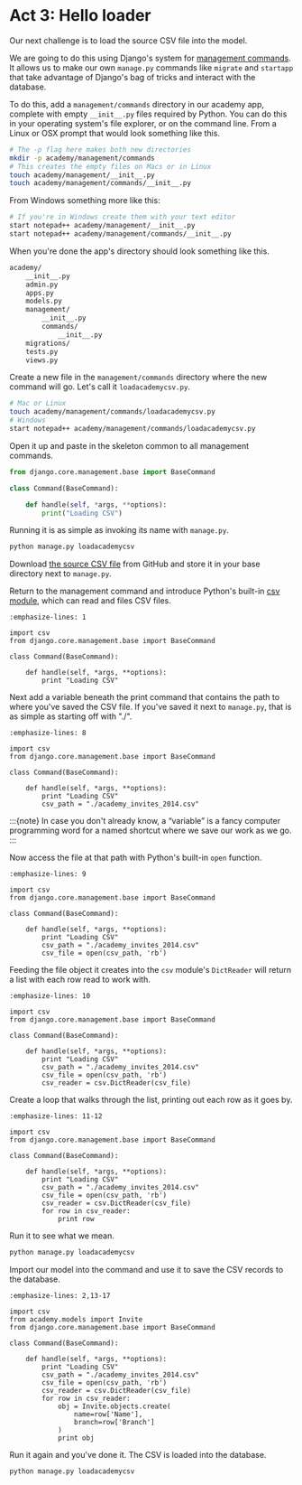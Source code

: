 ```{include} _templates/nav.html
```

# Act 3: Hello loader

Our next challenge is to load the source CSV file into the model.

We are going to do this using Django's system for [management commands](https://docs.djangoproject.com/en/4.0/howto/custom-management-commands/). It allows us to make our own `manage.py` commands like `migrate` and `startapp` that take advantage of Django's bag of tricks and interact with the database.

To do this, add a `management/commands` directory in our academy app, complete with empty `__init__.py` files required by Python. You can do this in your operating system's file explorer, or on the command line. From a Linux or OSX prompt that would look something like this.

```bash
# The -p flag here makes both new directories
mkdir -p academy/management/commands
# This creates the empty files on Macs or in Linux
touch academy/management/__init__.py
touch academy/management/commands/__init__.py
```

From Windows something more like this:

```bash
# If you're in Windows create them with your text editor
start notepad++ academy/management/__init__.py
start notepad++ academy/management/commands/__init__.py
```

When you're done the app's directory should look something like this.

```txt
academy/
    __init__.py
    admin.py
    apps.py
    models.py
    management/
        __init__.py
        commands/
            __init__.py
    migrations/
    tests.py
    views.py
```

Create a new file in the `management/commands` directory where the new command will go. Let's call it `loadacademycsv.py`.

```bash
# Mac or Linux
touch academy/management/commands/loadacademycsv.py
# Windows
start notepad++ academy/management/commands/loadacademycsv.py
```

Open it up and paste in the skeleton common to all management commands.

```python
from django.core.management.base import BaseCommand

class Command(BaseCommand):

    def handle(self, *args, **options):
        print("Loading CSV")
```

Running it is as simple as invoking its name with `manage.py`.

```bash
python manage.py loadacademycsv
```

Download [the source CSV file](https://raw.githubusercontent.com/palewire/first-django-admin/master/project/academy_invites_2014.csv) from GitHub and store it in your base directory next to `manage.py`.

Return to the management command and introduce Python's built-in [csv module](https://docs.python.org/3/library/csv.html), which can read and files CSV files.

```{code-block} python
:emphasize-lines: 1

import csv
from django.core.management.base import BaseCommand

class Command(BaseCommand):

    def handle(self, *args, **options):
        print "Loading CSV"
```

Next add a variable beneath the print command that contains the path to where you've saved the CSV file. If you've saved it next to `manage.py`, that is as simple as starting off with "./".

```{code-block} python
:emphasize-lines: 8

import csv
from django.core.management.base import BaseCommand

class Command(BaseCommand):

    def handle(self, *args, **options):
        print "Loading CSV"
        csv_path = "./academy_invites_2014.csv"
```

:::{note}
In case you don't already know, a “variable” is a fancy computer programming word for a named shortcut where we save our work as we go.
:::

Now access the file at that path with Python's built-in `open` function.

```{code-block} python
:emphasize-lines: 9

import csv
from django.core.management.base import BaseCommand

class Command(BaseCommand):

    def handle(self, *args, **options):
        print "Loading CSV"
        csv_path = "./academy_invites_2014.csv"
        csv_file = open(csv_path, 'rb')
```

Feeding the file object it creates into the `csv` module's `DictReader` will return a list with each row read to work with.

```{code-block} python
:emphasize-lines: 10

import csv
from django.core.management.base import BaseCommand

class Command(BaseCommand):

    def handle(self, *args, **options):
        print "Loading CSV"
        csv_path = "./academy_invites_2014.csv"
        csv_file = open(csv_path, 'rb')
        csv_reader = csv.DictReader(csv_file)
```

Create a loop that walks through the list, printing out each row as it goes by.

```{code-block} python
:emphasize-lines: 11-12

import csv
from django.core.management.base import BaseCommand

class Command(BaseCommand):

    def handle(self, *args, **options):
        print "Loading CSV"
        csv_path = "./academy_invites_2014.csv"
        csv_file = open(csv_path, 'rb')
        csv_reader = csv.DictReader(csv_file)
        for row in csv_reader:
            print row
```

Run it to see what we mean.

```bash
python manage.py loadacademycsv
```

Import our model into the command and use it to save the CSV records to the database.

```{code-block} python
:emphasize-lines: 2,13-17

import csv
from academy.models import Invite
from django.core.management.base import BaseCommand

class Command(BaseCommand):

    def handle(self, *args, **options):
        print "Loading CSV"
        csv_path = "./academy_invites_2014.csv"
        csv_file = open(csv_path, 'rb')
        csv_reader = csv.DictReader(csv_file)
        for row in csv_reader:
            obj = Invite.objects.create(
                name=row['Name'],
                branch=row['Branch']
            )
            print obj
```

Run it again and you've done it. The CSV is loaded into the database.

```bash
python manage.py loadacademycsv
```